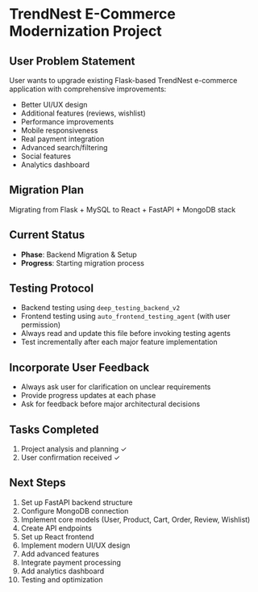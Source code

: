 # TrendNest E-Commerce Modernization Project

## User Problem Statement
User wants to upgrade existing Flask-based TrendNest e-commerce application with comprehensive improvements:
- Better UI/UX design
- Additional features (reviews, wishlist)
- Performance improvements
- Mobile responsiveness
- Real payment integration
- Advanced search/filtering
- Social features
- Analytics dashboard

## Migration Plan
Migrating from Flask + MySQL to React + FastAPI + MongoDB stack

## Current Status
- **Phase**: Backend Migration & Setup
- **Progress**: Starting migration process

## Testing Protocol
- Backend testing using `deep_testing_backend_v2`
- Frontend testing using `auto_frontend_testing_agent` (with user permission)
- Always read and update this file before invoking testing agents
- Test incrementally after each major feature implementation

## Incorporate User Feedback
- Always ask user for clarification on unclear requirements
- Provide progress updates at each phase
- Ask for feedback before major architectural decisions

## Tasks Completed
1. Project analysis and planning ✓
2. User confirmation received ✓

## Next Steps
1. Set up FastAPI backend structure
2. Configure MongoDB connection
3. Implement core models (User, Product, Cart, Order, Review, Wishlist)
4. Create API endpoints
5. Set up React frontend
6. Implement modern UI/UX design
7. Add advanced features
8. Integrate payment processing
9. Add analytics dashboard
10. Testing and optimization